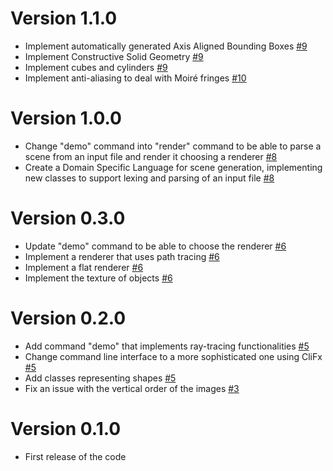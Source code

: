 # Version 1.1.0
- Implement automatically generated Axis Aligned Bounding Boxes [#9](https://github.com/Cr3sp1/RayTracer/pull/9)
- Implement Constructive Solid Geometry [#9](https://github.com/Cr3sp1/RayTracer/pull/9)
- Implement cubes and cylinders [#9](https://github.com/Cr3sp1/RayTracer/pull/9)
- Implement anti-aliasing to deal with Moiré fringes [#10](https://github.com/Cr3sp1/RayTracer/pull/10)

# Version 1.0.0

-   Change "demo" command into "render" command to be able to parse a scene from an input file and render it choosing a renderer [#8](https://github.com/Cr3sp1/RayTracer/pull/8)
-   Create a Domain Specific Language for scene generation, implementing new classes to support lexing and parsing of an input file [#8](https://github.com/Cr3sp1/RayTracer/pull/8)

# Version 0.3.0

-   Update "demo" command to be able to choose the renderer [#6](https://github.com/Cr3sp1/RayTracer/pull/6)
-   Implement a renderer that uses path tracing [#6](https://github.com/Cr3sp1/RayTracer/pull/6)
-   Implement a flat renderer [#6](https://github.com/Cr3sp1/RayTracer/pull/6)
-   Implement the texture of objects [#6](https://github.com/Cr3sp1/RayTracer/pull/6)


# Version 0.2.0

-   Add command "demo" that implements ray-tracing functionalities [#5](https://github.com/Cr3sp1/RayTracer/pull/5)
-   Change command line interface to a more sophisticated one using CliFx [#5](https://github.com/Cr3sp1/RayTracer/pull/5)
-   Add classes representing shapes [#5](https://github.com/Cr3sp1/RayTracer/pull/5)
-   Fix an issue with the vertical order of the images [#3](https://github.com/Cr3sp1/RayTracer/pull/4)

# Version 0.1.0

-   First release of the code
